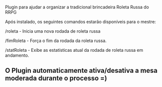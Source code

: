 ﻿Plugin para ajudar a organizar a tradicional brincadeira Roleta Russa do RRPG

Após instalado, os seguintes comandos estarão disponíveis para o mestre:

/roleta - Inicia uma nova rodada de roleta russa

/fimRoleta - Força o fim da rodada da roleta russa.

/statRoleta - Exibe as estatísticas atual da rodada de roleta russa em andamento.

## O Plugin automaticamente ativa/desativa a mesa moderada durante o processo =)
